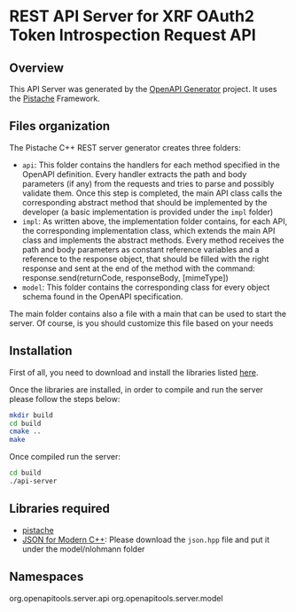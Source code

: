# REST API Server for XRF OAuth2 Token Introspection Request API

## Overview
This API Server was generated by the [OpenAPI Generator](https://openapi-generator.tech) project.
It uses the [Pistache](https://github.com/oktal/pistache) Framework.

## Files organization
The Pistache C++ REST server generator creates three folders:
- `api`: This folder contains the handlers for each method specified in the OpenAPI definition. Every handler extracts
the path and body parameters (if any) from the requests and tries to parse and possibly validate them.
Once this step is completed, the main API class calls the corresponding abstract method that should be implemented
by the developer (a basic implementation is provided under the `impl` folder)
- `impl`: As written above, the implementation folder contains, for each API, the corresponding implementation class,
which extends the main API class and implements the abstract methods.
Every method receives the path and body parameters as constant reference variables and a reference to the response
object, that should be filled with the right response and sent at the end of the method with the command:
response.send(returnCode, responseBody, [mimeType])
- `model`: This folder contains the corresponding class for every object schema found in the OpenAPI specification.

The main folder contains also a file with a main that can be used to start the server.
Of course, is you should customize this file based on your needs

## Installation
First of all, you need to download and install the libraries listed [here](#libraries-required).

Once the libraries are installed, in order to compile and run the server please follow the steps below:
```bash
mkdir build
cd build
cmake ..
make
```

Once compiled run the server:

```bash
cd build
./api-server
```

## Libraries required
- [pistache](http://pistache.io/quickstart)
- [JSON for Modern C++](https://github.com/nlohmann/json/#integration): Please download the `json.hpp` file and
put it under the model/nlohmann folder

## Namespaces
org.openapitools.server.api
org.openapitools.server.model
